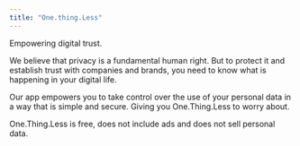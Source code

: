 ```yaml
---
title: "One.thing.Less"
---
```


Empowering digital trust.

We believe that privacy is a fundamental human right. But to protect it and establish trust with companies and brands, you need to know what is happening in your digital life.

Our app empowers you to take control over the use of your personal data in a way that is simple and secure. Giving you One.Thing.Less to worry about.

One.Thing.Less is free, does not include ads and does not sell personal data.

